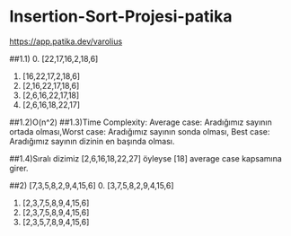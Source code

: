 # Insertion-Sort-Projesi-patika

https://app.patika.dev/varolius

##1.1)
0. [22,17,16,2,18,6]
1. [16,22,17,2,18,6]
2. [2,16,22,17,18,6]
3. [2,6,16,22,17,18]
4. [2,6,16,18,22,17]

##1.2)O(n^2)
##1.3)Time Complexity: Average case: Aradığımız sayının ortada olması,Worst case: Aradığımız sayının sonda olması, Best case: Aradığımız sayının dizinin en başında olması.

##1.4)Sıralı dizimiz [2,6,16,18,22,27] öyleyse [18] average case kapsamına girer.


##2)
   [7,3,5,8,2,9,4,15,6]
0. [3,7,5,8,2,9,4,15,6]
1. [2,3,7,5,8,9,4,15,6]
2. [2,3,7,5,8,9,4,15,6]
3. [2,3,5,7,8,9,4,15,6]


